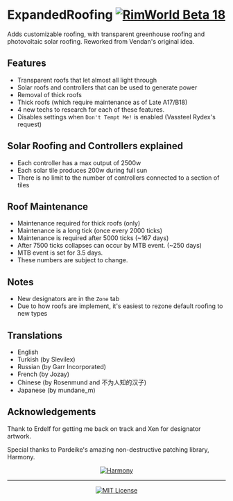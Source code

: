 # ExpandedRoofing [![RimWorld Beta 18](https://img.shields.io/badge/RimWorld-Beta%2018-brightgreen.svg)](http://rimworldgame.com/)

Adds customizable roofing, with transparent greenhouse roofing and photovoltaic solar roofing. Reworked from Vendan's original idea.

## Features
- Transparent roofs that let almost all light through
- Solar roofs and controllers that can be used to generate power
- Removal of thick roofs
- Thick roofs (which require maintenance as of Late A17/B18)
- 4 new techs to research for each of these features.
- Disables settings when `Don't Tempt Me!` is enabled (Vassteel Rydex's request)

## Solar Roofing and Controllers explained
- Each controller has a max output of 2500w
- Each solar tile produces 200w during full sun
- There is no limit to the number of controllers connected to a section of tiles

## Roof Maintenance
- Maintenance required for thick roofs (only)
- Maintenance is a long tick (once every 2000 ticks)
- Maintenance is required after 5000 ticks (~167 days)
- After 7500 ticks collapses can occur by MTB event. (~250 days)
- MTB event is set for 3.5 days.
- These numbers are subject to change.

## Notes
- New designators are in the `Zone` tab
- Due to how roofs are implement, it's easiest to rezone default roofing to new types

## Translations
- English
- Turkish (by Slevilex)
- Russian (by Garr Incorporated)
- French (by Jozay)
- Chinese (by Rosenmund and 不为人知的汉子)
- Japanese (by mundane_m)

## Acknowledgements

Thank to Erdelf for getting me back on track and Xen for designator artwork.

Special thanks to Pardeike's amazing non-destructive patching library, Harmony.
<p align="center">
  <a href="https://github.com/pardeike/Harmony">
    <img src="https://s24.postimg.org/58bl1rz39/logo.png" alt="Harmony" />
  </a>
</p>

<hr>

<p align="center">
  <a href="./LICENSE">
    <img src="https://img.shields.io/badge/license-MIT-lightgray.svg?style=flat" alt="MIT License" />
  </a>
</p>